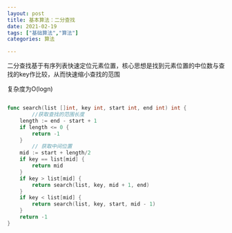 ```yaml
---
layout: post
title: 基本算法：二分查找
date: 2021-02-19
tags: ["基础算法","算法"]
categories: 算法

---
```


<!-- wp:paragraph -->

二分查找基于有序列表快速定位元素位置，核心思想是找到元素位置的中位数与查找的key作比较，从而快速缩小查找的范围

<!-- /wp:paragraph -->

<!-- wp:paragraph -->

复杂度为O(logn)

<!-- /wp:paragraph -->

```go

func search(list []int, key int, start int, end int) int {
        //获取查找的范围长度
	length := end - start + 1
	if length <= 0 {
		return -1
	}
        // 获取中间位置
	mid := start + length/2
	if key == list[mid] {
		return mid
	}
	if key > list[mid] {
		return search(list, key, mid + 1, end)
	}
	if key < list[mid] {
		return search(list, key, start, mid - 1)
	}
	return -1
}

```